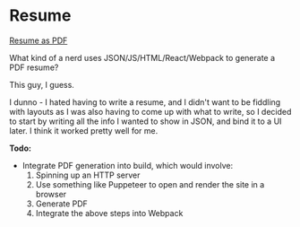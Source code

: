 Resume
=========

[Resume as PDF](dist/resume.pdf)

What kind of a nerd uses JSON/JS/HTML/React/Webpack to generate a PDF resume?

This guy, I guess.

I dunno - I hated having to write a resume, and I didn't want to be fiddling with layouts as I was also having to come up with what to write, so I decided to start by writing all the info I wanted to show in JSON, and bind it to a UI later. I think it worked pretty well for me.

**Todo:**
- Integrate PDF generation into build, which would involve:
    1. Spinning up an HTTP server
    2. Use something like Puppeteer to open and render the site in a browser
    3. Generate PDF
    4. Integrate the above steps into Webpack
